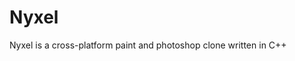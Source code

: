 <p align="center">

# Nyxel
Nyxel is a cross-platform paint and photoshop clone written in C++

</p>

